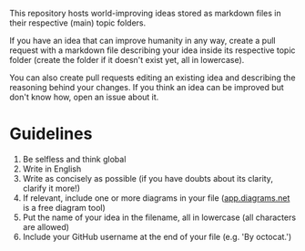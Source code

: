 This repository hosts world-improving ideas stored as markdown files in their respective (main) topic folders.

If you have an idea that can improve humanity in any way, create a pull request with a markdown file describing your idea inside its respective topic folder (create the folder if it doesn't exist yet, all in lowercase).

You can also create pull requests editing an existing idea and describing the reasoning behind your changes. If you think an idea can be improved but don't know how, open an issue about it.

# Guidelines

1. Be selfless and think global
2. Write in English
3. Write as concisely as possible (if you have doubts about its clarity, clarify it more!)
4. If relevant, include one or more diagrams in your file ([app.diagrams.net](https://app.diagrams.net) is a free diagram tool)
5. Put the name of your idea in the filename, all in lowercase (all characters are allowed)
6. Include your GitHub username at the end of your file (e.g. 'By octocat.')
